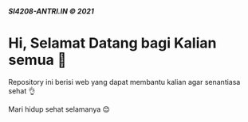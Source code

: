 ##### SI4208-ANTRI.IN &copy; 2021

# Hi, Selamat Datang bagi Kalian semua :wave:

Repository ini berisi web yang dapat membantu kalian agar senantiasa sehat :ok_hand:

Mari hidup sehat selamanya :blush:
